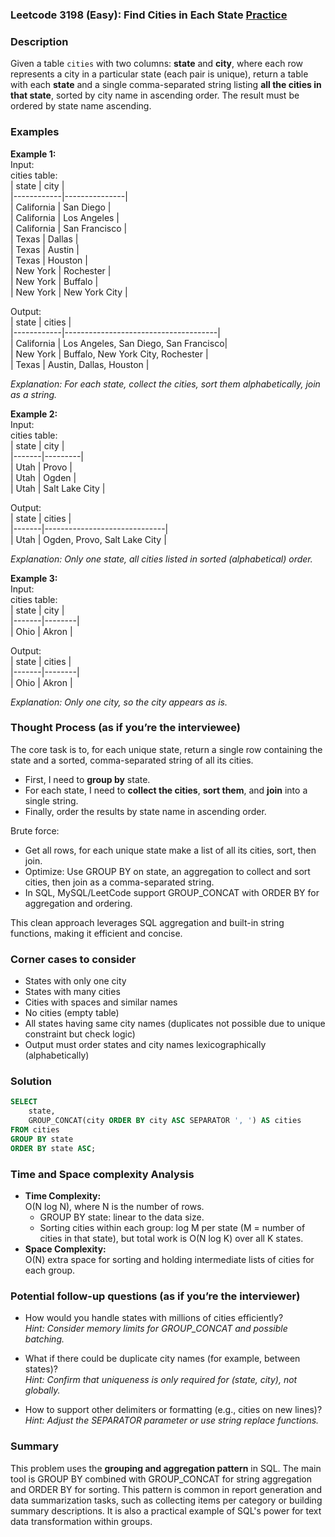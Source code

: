 ### Leetcode 3198 (Easy): Find Cities in Each State [Practice](https://leetcode.com/problems/find-cities-in-each-state)

### Description  
Given a table `cities` with two columns: **state** and **city**, where each row represents a city in a particular state (each pair is unique), return a table with each **state** and a single comma-separated string listing **all the cities in that state**, sorted by city name in ascending order. The result must be ordered by state name ascending.

### Examples  

**Example 1:**  
Input:  
cities table:  
| state      | city          |  
|------------|---------------|  
| California | San Diego     |  
| California | Los Angeles   |  
| California | San Francisco |  
| Texas      | Dallas        |  
| Texas      | Austin        |  
| Texas      | Houston       |  
| New York   | Rochester     |  
| New York   | Buffalo       |  
| New York   | New York City |  

Output:  
| state      | cities                               |  
|------------|--------------------------------------|  
| California | Los Angeles, San Diego, San Francisco|  
| New York   | Buffalo, New York City, Rochester    |  
| Texas      | Austin, Dallas, Houston              |  

*Explanation: For each state, collect the cities, sort them alphabetically, join as a string.*

**Example 2:**  
Input:  
cities table:  
| state | city    |  
|-------|---------|  
| Utah  | Provo   |  
| Utah  | Ogden   |  
| Utah  | Salt Lake City |  

Output:  
| state | cities                       |  
|-------|------------------------------|  
| Utah  | Ogden, Provo, Salt Lake City |  

*Explanation: Only one state, all cities listed in sorted (alphabetical) order.*

**Example 3:**  
Input:  
cities table:  
| state | city   |  
|-------|--------|  
| Ohio  | Akron  |  

Output:  
| state | cities |  
|-------|--------|  
| Ohio  | Akron  |  

*Explanation: Only one city, so the city appears as is.*

### Thought Process (as if you’re the interviewee)  
The core task is to, for each unique state, return a single row containing the state and a sorted, comma-separated string of all its cities.  
- First, I need to **group by** state.
- For each state, I need to **collect the cities**, **sort them**, and **join** into a single string.
- Finally, order the results by state name in ascending order.

Brute force: 
- Get all rows, for each unique state make a list of all its cities, sort, then join.
- Optimize: Use GROUP BY on state, an aggregation to collect and sort cities, then join as a comma-separated string.  
- In SQL, MySQL/LeetCode support GROUP_CONCAT with ORDER BY for aggregation and ordering.

This clean approach leverages SQL aggregation and built-in string functions, making it efficient and concise.

### Corner cases to consider  
- States with only one city
- States with many cities
- Cities with spaces and similar names
- No cities (empty table)
- All states having same city names (duplicates not possible due to unique constraint but check logic)
- Output must order states and city names lexicographically (alphabetically)

### Solution

```sql
SELECT 
    state,
    GROUP_CONCAT(city ORDER BY city ASC SEPARATOR ', ') AS cities
FROM cities
GROUP BY state
ORDER BY state ASC;
```

### Time and Space complexity Analysis  

- **Time Complexity:**  
  O(N log N), where N is the number of rows.  
  - GROUP BY state: linear to the data size.  
  - Sorting cities within each group: log M per state (M = number of cities in that state), but total work is O(N log K) over all K states.
- **Space Complexity:**  
  O(N) extra space for sorting and holding intermediate lists of cities for each group.

### Potential follow-up questions (as if you’re the interviewer)  

- How would you handle states with millions of cities efficiently?  
  *Hint: Consider memory limits for GROUP_CONCAT and possible batching.*

- What if there could be duplicate city names (for example, between states)?  
  *Hint: Confirm that uniqueness is only required for (state, city), not globally.*

- How to support other delimiters or formatting (e.g., cities on new lines)?  
  *Hint: Adjust the SEPARATOR parameter or use string replace functions.*

### Summary
This problem uses the **grouping and aggregation pattern** in SQL. The main tool is GROUP BY combined with GROUP_CONCAT for string aggregation and ORDER BY for sorting. This pattern is common in report generation and data summarization tasks, such as collecting items per category or building summary descriptions. It is also a practical example of SQL's power for text data transformation within groups.